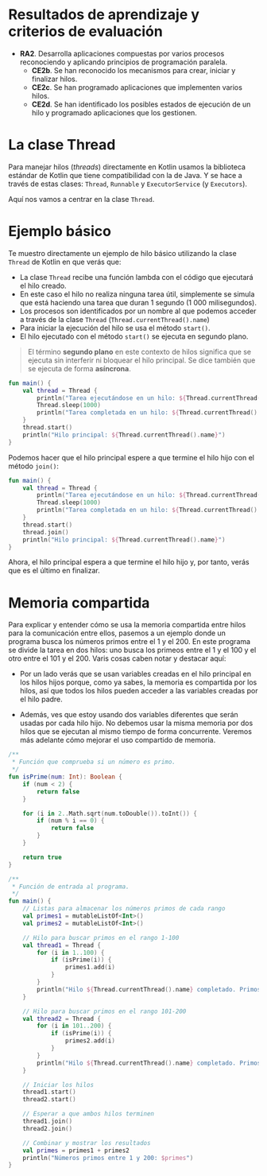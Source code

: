 # Resultados de aprendizaje y criterios de evaluación

- **RA2**. Desarrolla aplicaciones compuestas por varios procesos reconociendo y aplicando principios de programación paralela.
  - **CE2b**. Se han reconocido los mecanismos para crear, iniciar y finalizar hilos.
  - **CE2c**. Se han programado aplicaciones que implementen varios hilos.
  - **CE2d**. Se han identificado los posibles estados de ejecución de un hilo y programado aplicaciones que los gestionen.

# La clase Thread

Para manejar hilos (*threads*) directamente en Kotlin usamos la biblioteca estándar de Kotlin que tiene compatibilidad con la de Java. Y se hace a través de estas clases: `Thread`, `Runnable` y `ExecutorService` (y `Executors`).

Aquí nos vamos a centrar en la clase `Thread`.

# Ejemplo básico

Te muestro directamente un ejemplo de hilo básico utilizando la clase `Thread` de Kotlin en que verás que:

- La clase `Thread` recibe una función lambda con el código que ejecutará el hilo creado.
- En este caso el hilo no realiza ninguna tarea útil, simplemente se simula que está haciendo una tarea que duran 1 segundo (1 000 milisegundos).
- Los procesos son identificados por un nombre al que podemos acceder a través de la clase `Thread` (`Thread.currentThread().name`)
- Para iniciar la ejecución del hilo se usa el método `start()`.
- El hilo ejecutado con el método `start()` se ejecuta en segundo plano.

> El término **segundo plano** en este contexto de hilos significa que se ejecuta sin interferir ni bloquear el hilo principal. Se dice también que se ejecuta de forma **asíncrona**.

```kotlin
fun main() {
    val thread = Thread {
        println("Tarea ejecutándose en un hilo: ${Thread.currentThread().name}")
        Thread.sleep(1000)
        println("Tarea completada en un hilo: ${Thread.currentThread().name}")
    }
    thread.start()
    println("Hilo principal: ${Thread.currentThread().name}")
}
```

Podemos hacer que el hilo principal espere a que termine el hilo hijo con el método `join()`:

```kotlin
fun main() {
    val thread = Thread {
        println("Tarea ejecutándose en un hilo: ${Thread.currentThread().name}")
        Thread.sleep(1000)
        println("Tarea completada en un hilo: ${Thread.currentThread().name}")
    }
    thread.start()
    thread.join()
    println("Hilo principal: ${Thread.currentThread().name}")
}
```

Ahora, el hilo principal espera a que termine el hilo hijo y, por tanto, verás que es el último en finalizar.

# Memoria compartida

Para explicar y entender cómo se usa la memoria compartida entre hilos para la comunicación entre ellos, pasemos a un ejemplo donde un programa busca los números primos entre el 1 y el 200. En este programa se divide la tarea en dos hilos: uno busca los primeos entre el 1 y el 100 y el otro entre el 101 y el 200. Varis cosas caben notar y destacar aquí:

- Por un lado verás que se usan variables creadas en el hilo principal en los hilos hijos porque, como ya sabes, la memoria es compartida por los hilos, así que todos los hilos pueden acceder a las variables creadas por el hilo padre.

- Además, ves que estoy usando dos variables diferentes que serán usadas por cada hilo hijo. No debemos usar la misma memoria por dos hilos que se ejecutan al mismo tiempo de forma concurrente. Veremos más adelante cómo mejorar el uso compartido de memoria.

```kotlin
/**
 * Función que comprueba si un número es primo.
 */
fun isPrime(num: Int): Boolean {
    if (num < 2) {
        return false
    }

    for (i in 2..Math.sqrt(num.toDouble()).toInt()) {
        if (num % i == 0) {
            return false
        }
    }

    return true
}

/**
 * Función de entrada al programa.
 */
fun main() {
    // Listas para almacenar los números primos de cada rango
    val primes1 = mutableListOf<Int>()
    val primes2 = mutableListOf<Int>()

    // Hilo para buscar primos en el rango 1-100
    val thread1 = Thread {
        for (i in 1..100) {
            if (isPrime(i)) {
                primes1.add(i)
            }
        }
        println("Hilo ${Thread.currentThread().name} completado. Primos de 1 a 100 encontrados.")
    }

    // Hilo para buscar primos en el rango 101-200
    val thread2 = Thread {
        for (i in 101..200) {
            if (isPrime(i)) {
                primes2.add(i)
            }
        }
        println("Hilo ${Thread.currentThread().name} completado. Primos de 101 a 200 encontrados.")
    }

    // Iniciar los hilos
    thread1.start()
    thread2.start()

    // Esperar a que ambos hilos terminen
    thread1.join()
    thread2.join()

    // Combinar y mostrar los resultados
    val primes = primes1 + primes2
    println("Números primos entre 1 y 200: $primes")
}
```
